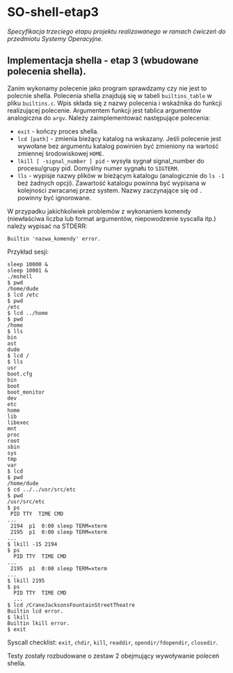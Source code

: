 # SO-shell-etap3
*Specyfikacja trzeciego etapu projektu realizowanego w ramach ćwiczeń do przedmiotu Systemy Operacyjne.*

## Implementacja shella - etap 3 (wbudowane polecenia shella).


Zanim wykonamy polecenie jako program sprawdzamy czy nie jest to polecnie shella. Polecenia shella znajdują się w tabeli `builtins_table`  w pliku `builtins.c`. Wpis składa się z nazwy polecenia i wskaźnika do funkcji realizującej polecenie. Argumentem funkcji jest tablica argumentów analogiczna do `argv`. Należy zaimplementować następujące polecenia:
- `exit` - kończy proces shella.
- `lcd [path]` - zmienia bieżący katalog na wskazany. Jeśli polecenie jest wywołane bez argumentu katalog powinien być zmieniony na wartość zmiennej środowiskowej `HOME`.
- `lkill [ -signal_number ] pid` - wysyła sygnał signal_number do procesu/grupy pid. Domyślny numer sygnału to `SIGTERM`.
- `lls` - wypisje nazwy plików w bieżącym katalogu (analogicznie do `ls -1` bez żadnych opcji). Zawartość katalogu powinna być wypisana w kolejności zwracanej przez system. Nazwy zaczynające się od `.` powinny być ignorowane.

W przypadku jakichkolwiek problemów z wykonaniem komendy (niewłaściwa liczba lub format argumentów, niepowodzenie syscalla itp.) należy wypisać na STDERR:
```
Builtin 'nazwa_komendy' error.
```


Przykład sesji:
```
sleep 10000 &
sleep 10001 &
./mshell
$ pwd
/home/dude
$ lcd /etc
$ pwd
/etc
$ lcd ../home
$ pwd
/home
$ lls
bin
ast
dude
$ lcd /
$ lls
usr
boot.cfg
bin
boot
boot_monitor
dev
etc
home
lib
libexec
mnt
proc
root
sbin
sys
tmp
var
$ lcd
$ pwd
/home/dude
$ cd ../../usr/src/etc
$ pwd
/usr/src/etc
$ ps
 PID TTY  TIME CMD
...
 2194  p1  0:00 sleep TERM=xterm
 2195  p1  0:00 sleep TERM=xterm
...
$ lkill -15 2194
$ ps
  PID TTY  TIME CMD
...
 2195  p1  0:00 sleep TERM=xterm
...
$ lkill 2195
$ ps
  PID TTY  TIME CMD
  ...
$ lcd /CraneJacksonsFountainStreetTheatre
Builtin lcd error.
$ lkill
Builtin lkill error.
$ exit
```
Syscall checklist: `exit`, `chdir`, `kill`, `readdir`, `opendir/fdopendir`, `closedir`.

Testy zostały rozbudowane o zestaw 2 obejmujący wywoływanie poleceń shella.
